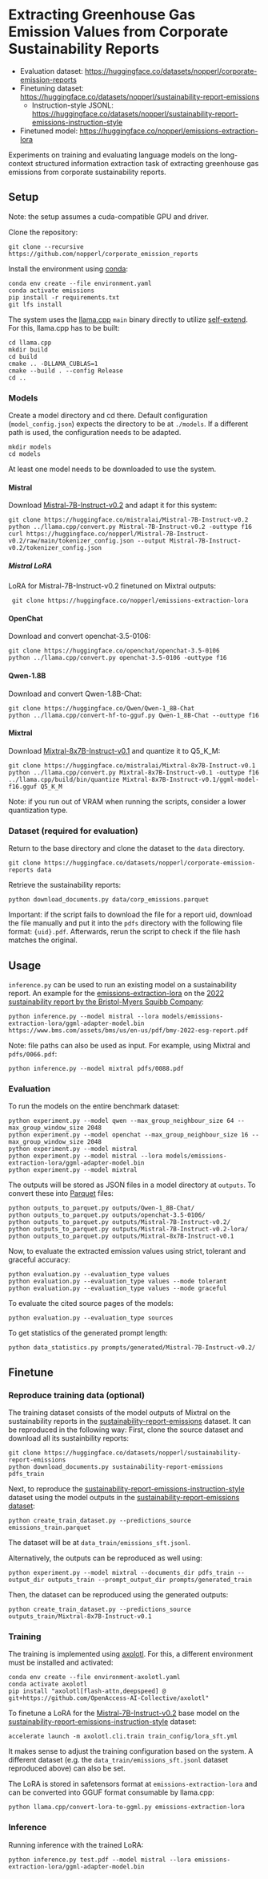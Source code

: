 # Extracting Greenhouse Gas Emission Values from Corporate Sustainability Reports

  * Evaluation dataset: https://huggingface.co/datasets/nopperl/corporate-emission-reports
  * Finetuning dataset: https://huggingface.co/datasets/nopperl/sustainability-report-emissions
    * Instruction-style JSONL: https://huggingface.co/datasets/nopperl/sustainability-report-emissions-instruction-style
  * Finetuned model: https://huggingface.co/nopperl/emissions-extraction-lora

Experiments on training and evaluating language models on the long-context structured information extraction task of extracting greenhouse gas emissions from corporate sustainability reports.

## Setup

Note: the setup assumes a cuda-compatible GPU and driver.

Clone the repository:

    git clone --recursive https://github.com/nopperl/corporate_emission_reports

Install the environment using [conda](https://docs.conda.io/en/latest/):

    conda env create --file environment.yaml
    conda activate emissions
    pip install -r requirements.txt
    git lfs install

The system uses the [llama.cpp](https://github.com/ggerganov/llama.cpp) `main` binary directly to utilize [self-extend](https://github.com/datamllab/LongLM). For this, llama.cpp has to be built:

    cd llama.cpp
    mkdir build
    cd build
    cmake .. -DLLAMA_CUBLAS=1
    cmake --build . --config Release
    cd ..

### Models

Create a model directory and cd there. Default configuration (`model_config.json`) expects the directory to be at `./models`. If a different path is used, the configuration needs to be adapted.

```
mkdir models
cd models
```

At least one model needs to be downloaded to use the system.

#### Mistral

Download [Mistral-7B-Instruct-v0.2](https://huggingface.co/mistralai/Mistral-7B-Instruct-v0.2) and adapt it for this system:

```
git clone https://huggingface.co/mistralai/Mistral-7B-Instruct-v0.2
python ../llama.cpp/convert.py Mistral-7B-Instruct-v0.2 -outtype f16
curl https://huggingface.co/nopperl/Mistral-7B-Instruct-v0.2/raw/main/tokenizer_config.json --output Mistral-7B-Instruct-v0.2/tokenizer_config.json
```

##### Mistral LoRA

LoRA for Mistral-7B-Instruct-v0.2 finetuned on Mixtral outputs:

     git clone https://huggingface.co/nopperl/emissions-extraction-lora

#### OpenChat

Download and convert openchat-3.5-0106:

    git clone https://huggingface.co/openchat/openchat-3.5-0106
    python ../llama.cpp/convert.py openchat-3.5-0106 -outtype f16

#### Qwen-1.8B

Download and convert Qwen-1.8B-Chat:

    git clone https://huggingface.co/Qwen/Qwen-1_8B-Chat
    python ../llama.cpp/convert-hf-to-gguf.py Qwen-1_8B-Chat --outtype f16

#### Mixtral

Download [Mixtral-8x7B-Instruct-v0.1](https://huggingface.co/mistralai/Mixtral-8x7B-Instruct-v0.1) and quantize it to Q5_K_M:

    git clone https://huggingface.co/mistralai/Mixtral-8x7B-Instruct-v0.1
    python ../llama.cpp/convert.py Mixtral-8x7B-Instruct-v0.1 -outtype f16
    ../llama.cpp/build/bin/quantize Mixtral-8x7B-Instruct-v0.1/ggml-model-f16.gguf Q5_K_M
    
Note: if you run out of VRAM when running the scripts, consider a lower quantization type.

### Dataset (required for evaluation)

Return to the base directory and clone the dataset to the `data` directory.

    git clone https://huggingface.co/datasets/nopperl/corporate-emission-reports data

Retrieve the sustainability reports:

    python download_documents.py data/corp_emissions.parquet

Important: if the script fails to download the file for a report uid, download the file manually and put it into the `pdfs` directory with the following file format: `{uid}.pdf`. Afterwards, rerun the script to check if the file hash matches the original.

## Usage

`inference.py` can be used to run an existing model on a sustainability report. An example for the [emissions-extraction-lora](https://huggingface.co/nopperl/emissions-extraction-lora) on the [2022 sustainability report by the Bristol-Myers Squibb Company](https://www.bms.com/assets/bms/us/en-us/pdf/bmy-2022-esg-report.pdf):

    python inference.py --model mistral --lora models/emissions-extraction-lora/ggml-adapter-model.bin https://www.bms.com/assets/bms/us/en-us/pdf/bmy-2022-esg-report.pdf

Note: file paths can also be used as input. For example, using Mixtral and `pdfs/0066.pdf`:

    python inference.py --model mixtral pdfs/0088.pdf

### Evaluation

To run the models on the entire benchmark dataset:

```
python experiment.py --model qwen --max_group_neighbour_size 64 --max_group_window_size 2048
python experiment.py --model openchat --max_group_neighbour_size 16 --max_group_window_size 2048
python experiment.py --model mistral
python experiment.py --model mistral --lora models/emissions-extraction-lora/ggml-adapter-model.bin
python experiment.py --model mixtral
```

The outputs will be stored as JSON files in a model directory at `outputs`. To convert these into [Parquet](https://parquet.apache.org) files:

```
python outputs_to_parquet.py outputs/Qwen-1_8B-Chat/
python outputs_to_parquet.py outputs/openchat-3.5-0106/
python outputs_to_parquet.py outputs/Mistral-7B-Instruct-v0.2/
python outputs_to_parquet.py outputs/Mistral-7B-Instruct-v0.2-lora/
python outputs_to_parquet.py outputs/Mixtral-8x7B-Instruct-v0.1
```

Now, to evaluate the extracted emission values using strict, tolerant and graceful accuracy:

```
python evaluation.py --evaluation_type values
python evaluation.py --evaluation_type values --mode tolerant
python evaluation.py --evaluation_type values --mode graceful
```

To evaluate the cited source pages of the models:

    python evaluation.py --evaluation_type sources

To get statistics of the generated prompt length:

    python data_statistics.py prompts/generated/Mistral-7B-Instruct-v0.2/

## Finetune

### Reproduce training data (optional)

The training dataset consists of the model outputs of Mixtral on the sustainability reports in the [sustainability-report-emissions](https://huggingface.co/datasets/nopperl/sustainability-report-emissions) dataset. It can be reproduced in the following way: First, clone the source dataset and download all its sustainbility reports:

```
git clone https://huggingface.co/datasets/nopperl/sustainability-report-emissions
python download_documents.py sustainability-report-emissions pdfs_train
```

Next, to reproduce the [sustainability-report-emissions-instruction-style](https://huggingface.co/datasets/nopperl/sustainability-report-emissions-instruction-style) dataset using the model outputs in the [sustainability-report-emissions dataset](https://huggingface.co/datasets/nopperl/sustainability-report-emissions):

    python create_train_dataset.py --predictions_source emissions_train.parquet

The dataset will be at `data_train/emissions_sft.jsonl`.

Alternatively, the outputs can be reproduced as well using:

    python experiment.py --model mixtral --documents_dir pdfs_train --output_dir outputs_train --prompt_output_dir prompts/generated_train

Then, the dataset can be reproduced using the generated outputs:

    python create_train_dataset.py --predictions_source outputs_train/Mixtral-8x7B-Instruct-v0.1

### Training

The training is implemented using [axolotl](https://github.com/OpenAccess-AI-Collective/axolotl). For this, a different environment must be installed and activated:

    conda env create --file environment-axolotl.yaml
    conda activate axolotl
    pip install "axolotl[flash-attn,deepspeed] @ git+https://github.com/OpenAccess-AI-Collective/axolotl"

To finetune a LoRA for the [Mistral-7B-Instruct-v0.2](https://huggingface.co/mistralai/Mistral-7B-Instruct-v0.2) base model on the [sustainability-report-emissions-instruction-style](https://huggingface.co/datasets/nopperl/sustainability-report-emissions-instruction-style) dataset:

    accelerate launch -m axolotl.cli.train train_config/lora_sft.yml

It makes sense to adjust the training configuration based on the system. A different dataset (e.g. the `data_train/emissions_sft.jsonl` dataset reproduced above) can also be set.

The LoRA is stored in safetensors format at `emissions-extraction-lora` and can be converted into GGUF format consumable by llama.cpp:

    python llama.cpp/convert-lora-to-ggml.py emissions-extraction-lora

### Inference

Running inference with the trained LoRA:

    python inference.py test.pdf --model mistral --lora emissions-extraction-lora/ggml-adapter-model.bin
